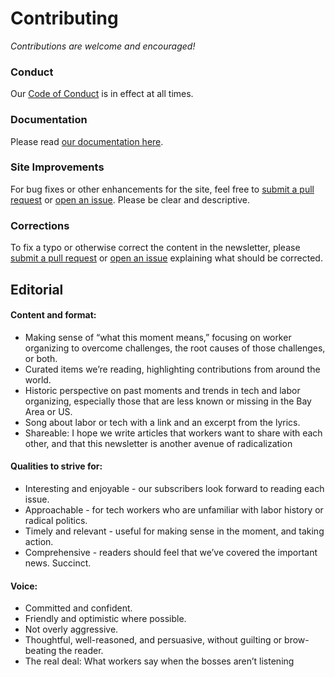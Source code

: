 # Contributing

*Contributions are welcome and encouraged!*

### Conduct

Our [Code of Conduct](https://github.com/techworkersco/techworkersco.github.io/blob/master/.github/CODE_OF_CONDUCT.md) is in effect at all times.

### Documentation

Please read [our documentation here](https://github.com/techworkersco/techworkersco.github.io/blob/master/.github/DOCUMENTATION.md).

### Site Improvements

For bug fixes or other enhancements for the site, feel free to [submit a pull request](https://github.com/techworkersco/techworkersco.github.io/compare) or [open an issue](https://github.com/techworkersco/techworkersco.github.io/issues/new). Please be clear and descriptive.

### Corrections

To fix a typo or otherwise correct the content in the newsletter, please [submit a pull request](https://github.com/techworkersco/techworkersco.github.io/compare) or [open an issue](https://github.com/techworkersco/techworkersco.github.io/issues/new) explaining what should be corrected.

## Editorial

#### Content and format:

- Making sense of “what this moment means,” focusing on worker organizing to overcome challenges, the root causes of those challenges, or both.
- Curated items we’re reading, highlighting contributions from around the world.
- Historic perspective on past moments and trends in tech and labor organizing, especially those that are less known or missing in the Bay Area or US.
- Song about labor or tech with a link and an excerpt from the lyrics.
- Shareable: I hope we write articles that workers want to share with each other, and that this newsletter is another avenue of radicalization

#### Qualities to strive for:

- Interesting and enjoyable - our subscribers look forward to reading each issue.
- Approachable - for tech workers who are unfamiliar with labor history or radical politics.
- Timely and relevant - useful for making sense in the moment, and taking action.
- Comprehensive - readers should feel that we’ve covered the important news.
Succinct.

#### Voice:

- Committed and confident.
- Friendly and optimistic where possible.
- Not overly aggressive.
- Thoughtful, well-reasoned, and persuasive, without guilting or brow-beating the reader.
- The real deal: What workers say when the bosses aren’t listening
